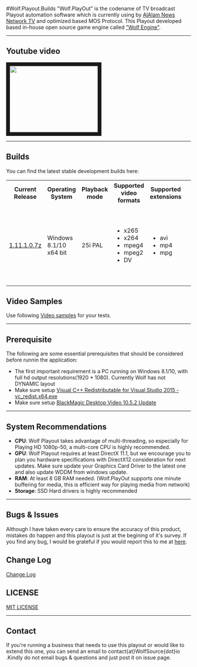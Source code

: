 #Wolf.Playout.Builds
"Wolf.PlayOut" is the codename of TV broadcast Playout automation software which is currently using by <a href="http://en.alalam.ir/">AlAlam News Network TV</a> and optimized based MOS Protocol. This Playout developed based in-house open source game engine called <a href="https://github.com/PooyaEimandar/Wolf.Engine">"Wolf Engine"</a>.
<hr>
<h2>Youtube video</h2>
<a href="https://www.youtube.com/watch?v=EZSdEjBvuGY" target="_blank"><img src="https://i.ytimg.com/vi/EZSdEjBvuGY/3.jpg?time=1450630345794" width="240" height="180" border="10" /></a>
<hr>
<h2>Builds</h2>
You can find the latest stable development builds here:
<table style="width:100%">
<tbody><tr>
	<th>Current Release</th>
	<th>Operating System</th>
	<th>Playback mode</th>
	<th>Supported video formats</th>
	<th>Supported extensions</th>
	<th>Video bitrate</th>
	<th>Audio channel</th>
	<th>Audio depth</th>
	<th>Audio sample rate</th>
</tr>
<tr>
	<td><a href="https://github.com/WolfSource/Wolf.Playout.Builds/raw/master/Wolf.PlayOut.Builds/SD_PAL_25/1.11.1.0_SD_PAL.7z">1.11.1.0.7z</a></td>	
	<td>Windows 8.1/10 x64 bit</td>
	<td>25i PAL</td>	
	<td>
	    <ul>
	        <li>x265</li>
	        <li>x264</li>
	        <li>mpeg4</li>
	        <li>mpeg2</li>
	        <li>DV</li>
	    </ul>
	</td>
	<td>
	    <ul>
	        <li>avi</li>
	        <li>mp4</li>
	        <li>mpg</li>
	    </ul>
	</td>
	<td>
	    <ul>
	        <li>15-30 Mbps for HD</li>
	        <li>4-8 Mbps for SD</li>
	    </ul>
	</td>
	<td>2</td>
	<td>16</td>
	<td>192 khz</td>
</tr>
</tbody></table>
<h2>Video Samples</h2>
Use following <a href="https://github.com/WolfSource/Wolf.Playout.Builds/raw/master/Video%20Samples.7z">Video samples</a> for your tests.
<hr>
<h2>Prerequisite</h2>
The following are some essential prerequisites that should be considered before runnin the application:
<ul>
<li>The first important requirement is a PC running on Windows 8.1/10, with full hd output resolutions(1920 * 1080). Currently Wolf has not DYNAMIC layout</li>
<li>Make sure setup <a href="https://www.microsoft.com/en-us/download/details.aspx?id=48145">Visual C++ Redistributable for Visual Studio 2015 - 	
vc_redist.x64.exe</a></li>
<li>Make sure setup <a href="https://www.blackmagicdesign.com/support/download/e852cd3967694dd9810f57c16fa2c6a2/Windows">BlackMagic Desktop Video 10.5.2 Update</a></li>
</ul>
<hr>
<h2>System Recommendations</h2>
<ul>
<li><strong>CPU</strong>: Wolf Playout takes advantage of multi-threading, so especially for Playing HD 1080p-50, a multi-core CPU is highly recommended.</li>
<li><strong>GPU</strong>: Wolf Playout requires at least DirectX 11.1, but we encourage you to plan you hardware specifications with DirectX12 consideration for next updates. Make sure update your Graphics Card Driver to the latest one and also update WDDM from windows update.</li>
<li><strong>RAM</strong>: At least 8 GB RAM needed. (Wolf.PlayOut supports one minute buffering for media, this is efficient way for playing media from network)</li>
<li><strong>Storage</strong>: SSD Hard drivers is highly recommended</li>
</ul>
<hr>
<h2>Bugs & Issues</h2>
Although I have taken every care to ensure the accuracy of this product, mistakes do happen and this playout is just at the begining of it's survey. If you find any bug, I would be grateful if you would report this to me at <a href="https://github.com/WolfSource/Wolf.Playout.Builds/issues">here</a>. 
<h2>Change Log</h2>
<a href="#">Change Log</a>
<h2>LICENSE</h2>
<a href="https://github.com/WolfSource/Wolf.Playout.Builds/blob/master/LICENSE">MIT LICENSE</a>
<hr>
<h2>Contact</h2>
If you're running a business that needs to use this playout or would like to extend this one, you can send an email to contact{at}WolfSource{dot}io .Kindly do not email bugs & questions and just post it on issue page.   
